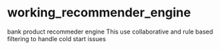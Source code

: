 # working_recommender_engine
bank product recommeder engine
This use collaborative and rule based filtering to handle cold start issues
